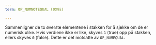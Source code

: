 ```yaml
---
term: OP_NUMNOTEQUAL (0X9E)

---
```

Sammenligner de to øverste elementene i stakken for å sjekke om de er numerisk ulike. Hvis verdiene ikke er like, skyves `1` (true) opp på stakken, ellers skyves `0` (false). Dette er det motsatte av `OP_NUMEQUAL`.